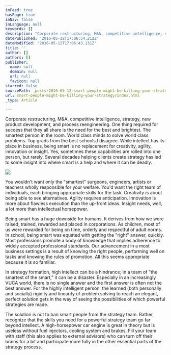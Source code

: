 ```yaml
---
inFeed: true
hasPage: true
inNav: false
inLanguage: null
keywords: []
description: "Corporate restructuring, M&A, competitive intelligence, strategy, new\_product development,\_and process reengineering. \_ One thing required for success that they all share is the need for\_the\_best and brightest. The smartest person in the room. World class minds to solve world class problems.\_Top grads\_from the best schools.I disagree. While intellect has its place in business, being smart is no replacement for creativity, agility, innovation or insight. Yes, sometimes these capabilities are rolled into one person, but rarely. \_Several decades helping clients create strategy has led to some insight into where smart is a help and where it can be deadly."
datePublished: '2016-05-12T17:06:54.212Z'
dateModified: '2016-05-12T17:06:43.131Z'
title: ''
author: []
authors: []
publisher:
  name: null
  domain: null
  url: null
  favicon: null
starred: false
sourcePath: _posts/2016-05-12-smart-people-might-be-killing-your-strategy.md
url: smart-people-might-be-killing-your-strategy/index.html
_type: Article

---
```

Corporate restructuring, M&A, competitive intelligence, strategy, new product development, and process reengineering.   One thing required for success that they all share is the need for the best and brightest. The smartest person in the room. World class minds to solve world class problems. Top grads from the best schools.I disagree. While intellect has its place in business, being smart is no replacement for creativity, agility, innovation or insight. Yes, sometimes these capabilities are rolled into one person, but rarely.  Several decades helping clients create strategy has led to some insight into where smart is a help and where it can be deadly.

![](https://the-grid-user-content.s3-us-west-2.amazonaws.com/c7e64d6e-90d9-43bf-8d39-eee83171dcc0.jpg)

You wouldn't want only the "smartest" surgeons, engineers, artists or teachers wholly responsible for your welfare. You'd want the right team of individuals, each bringing appropriate skills for the task. Creativity is about being able to see alternatives. Agility requires anticipation. Innovation is more about flawless execution than the up-front ideas. Insight needs, well, a lot more than intellectual horsepower.

Being smart has a huge downside for humans. It derives from how we were raised, trained, rewarded and placed in corporations. As children, most of us were rewarded for being on time, orderly and respectful of adult norms. In school, being smart was equated with getting the "right" answer, quickly. Most professions promote a body of knowledge that implies adherence to widely accepted professional standards. Our advancement in a most business settings is a result of knowing the right people, performing well on tasks and knowing the rules of promotion. All this seems appropriate because it is so familiar.

In strategy formation, high intellect can be a hindrance; in a team of "the smartest of the smart," it can be a disaster. Especially in an increasingly VUCA world, there is no single answer and the first answer is often not the best answer. For the highly intelligent person, the learned (both personally and socially) rigidity and linearity of problem solving to reach an elegant, perfect solution gets in the way of seeing the possibilities of which powerful strategies are made.

The solution is not to ban smart people from the strategy team. Rather, recognize that the skills you need for a powerful strategy team go far beyond intellect. A high-horsepower car engine is great in theory but is useless without fuel injectors, cooling system and brakes. Fill your team with staff (this also applies to external advisors) who can turn off their brains for a bit and participate more fully in the other essential parts of the strategy process.